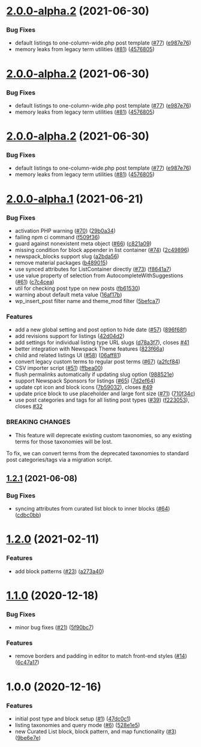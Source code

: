 # [2.0.0-alpha.2](https://github.com/Automattic/newspack-listings/compare/v2.0.0-alpha.1...v2.0.0-alpha.2) (2021-06-30)


### Bug Fixes

* default listings to one-column-wide.php post template ([#77](https://github.com/Automattic/newspack-listings/issues/77)) ([e987e76](https://github.com/Automattic/newspack-listings/commit/e987e76db51b58516a585f6531427e5c27488d3b))
* memory leaks from legacy term utilities ([#81](https://github.com/Automattic/newspack-listings/issues/81)) ([4576805](https://github.com/Automattic/newspack-listings/commit/4576805a5deac6b76ad477bbce76a120a4867385))

# [2.0.0-alpha.2](https://github.com/Automattic/newspack-listings/compare/v2.0.0-alpha.1...v2.0.0-alpha.2) (2021-06-30)


### Bug Fixes

* default listings to one-column-wide.php post template ([#77](https://github.com/Automattic/newspack-listings/issues/77)) ([e987e76](https://github.com/Automattic/newspack-listings/commit/e987e76db51b58516a585f6531427e5c27488d3b))
* memory leaks from legacy term utilities ([#81](https://github.com/Automattic/newspack-listings/issues/81)) ([4576805](https://github.com/Automattic/newspack-listings/commit/4576805a5deac6b76ad477bbce76a120a4867385))

# [2.0.0-alpha.2](https://github.com/Automattic/newspack-listings/compare/v2.0.0-alpha.1...v2.0.0-alpha.2) (2021-06-30)


### Bug Fixes

* default listings to one-column-wide.php post template ([#77](https://github.com/Automattic/newspack-listings/issues/77)) ([e987e76](https://github.com/Automattic/newspack-listings/commit/e987e76db51b58516a585f6531427e5c27488d3b))
* memory leaks from legacy term utilities ([#81](https://github.com/Automattic/newspack-listings/issues/81)) ([4576805](https://github.com/Automattic/newspack-listings/commit/4576805a5deac6b76ad477bbce76a120a4867385))

# [2.0.0-alpha.1](https://github.com/Automattic/newspack-listings/compare/v1.2.1...v2.0.0-alpha.1) (2021-06-21)


### Bug Fixes

* activation PHP warning ([#70](https://github.com/Automattic/newspack-listings/issues/70)) ([29b0a34](https://github.com/Automattic/newspack-listings/commit/29b0a34faa1c479cd9f873b4d17aa70eb5f698a5))
* failing npm ci command ([f509f36](https://github.com/Automattic/newspack-listings/commit/f509f3676c6b8c74dba4d898f5493c269649efba))
* guard against nonexistent meta object ([#66](https://github.com/Automattic/newspack-listings/issues/66)) ([c821a09](https://github.com/Automattic/newspack-listings/commit/c821a0919fff3caaa07babbfe1c49e38658bd738))
* missing condition for block appender in list container ([#74](https://github.com/Automattic/newspack-listings/issues/74)) ([2c49896](https://github.com/Automattic/newspack-listings/commit/2c498961b80324d8cbea61c7fbc356ca7ccb8de5))
* newspack_blocks support slug ([a2bda56](https://github.com/Automattic/newspack-listings/commit/a2bda564a3b5844df965bad824c1a8acb3984d00))
* remove material packages ([b489015](https://github.com/Automattic/newspack-listings/commit/b48901546198df8a982c41fb1da714862ccf3412))
* use synced attributes for ListContainer directly ([#73](https://github.com/Automattic/newspack-listings/issues/73)) ([f8641a7](https://github.com/Automattic/newspack-listings/commit/f8641a726ce7c2949c01b232829f8923f06b61ad))
* use value property of selection from AutocompleteWithSuggestions ([#61](https://github.com/Automattic/newspack-listings/issues/61)) ([c7c4cea](https://github.com/Automattic/newspack-listings/commit/c7c4ceaf3c9d9682d8441028f2f64516638d6aca))
* util for checking post type on new posts ([fb61530](https://github.com/Automattic/newspack-listings/commit/fb6153050fb08c29864fb8f304f583d82056f411))
* warning about default meta value ([16af17b](https://github.com/Automattic/newspack-listings/commit/16af17b7cf2338e001efc0a4064b69b28c30d39e))
* wp_insert_post filter name and theme_mod filter ([5befca7](https://github.com/Automattic/newspack-listings/commit/5befca7085cbcdb346d31ed24d2001e6eb0d042f))


### Features

* add a new global setting and post option to hide date ([#57](https://github.com/Automattic/newspack-listings/issues/57)) ([896f68f](https://github.com/Automattic/newspack-listings/commit/896f68f8371cfacae0acdf3977e0faa859c1149e))
* add revisions support for listings ([42d04d2](https://github.com/Automattic/newspack-listings/commit/42d04d2ccb0d87df75df00a01fa53ddda758cb95))
* add settings for individual listing type URL slugs ([d78a3f7](https://github.com/Automattic/newspack-listings/commit/d78a3f7ca9eb7387dd63b71318ed86f7d41c8ac5)), closes [#41](https://github.com/Automattic/newspack-listings/issues/41)
* better integration with Newspack Theme features ([823f66a](https://github.com/Automattic/newspack-listings/commit/823f66a22cbcf2d987a69f8b44e5b89081c94ee4))
* child and related listings UI ([#58](https://github.com/Automattic/newspack-listings/issues/58)) ([06aff81](https://github.com/Automattic/newspack-listings/commit/06aff8195b14d643e4c2c27db50c990e67a5589a))
* convert legacy custom terms to regular post terms ([#67](https://github.com/Automattic/newspack-listings/issues/67)) ([a2fcf84](https://github.com/Automattic/newspack-listings/commit/a2fcf84d160a7ed2f0c5ebd906e1931d0df8f49b))
* CSV importer script ([#51](https://github.com/Automattic/newspack-listings/issues/51)) ([ffbea00](https://github.com/Automattic/newspack-listings/commit/ffbea0057af3a2702587ef494c5f3fd7e7a29955))
* flush permalinks automatically if updating slug option ([988521e](https://github.com/Automattic/newspack-listings/commit/988521e2359d71ed9bfbd4acc3678c6aff6e4727))
* support Newspack Sponsors for listings ([#65](https://github.com/Automattic/newspack-listings/issues/65)) ([7d2ef64](https://github.com/Automattic/newspack-listings/commit/7d2ef649611b85794f8c950c706af737fc4b955f))
* update cpt icon and block icons ([7b59032](https://github.com/Automattic/newspack-listings/commit/7b59032250fda599de449dfdcbf15a7b00e1fe86)), closes [#49](https://github.com/Automattic/newspack-listings/issues/49)
* update price block to use placeholder and large font size ([#71](https://github.com/Automattic/newspack-listings/issues/71)) ([710f34c](https://github.com/Automattic/newspack-listings/commit/710f34ce415447ba52359e8dd2fee04c0e795542))
* use post categories and tags for all listing post types ([#39](https://github.com/Automattic/newspack-listings/issues/39)) ([f223053](https://github.com/Automattic/newspack-listings/commit/f2230534cc3d34f088d38ac3669a54c566858f8f)), closes [#32](https://github.com/Automattic/newspack-listings/issues/32)


### BREAKING CHANGES

* This feature will deprecate existing custom taxonomies, so any existing terms for those taxonomies will be lost.

To fix, we can convert terms from the deprecated taxonomies to standard post categories/tags via a migration script.

## [1.2.1](https://github.com/Automattic/newspack-listings/compare/v1.2.0...v1.2.1) (2021-06-08)


### Bug Fixes

* syncing attributes from curated list block to inner blocks ([#64](https://github.com/Automattic/newspack-listings/issues/64)) ([cdbc0bb](https://github.com/Automattic/newspack-listings/commit/cdbc0bb63bf4d8b18dc30fab87ce1a3ab68c7ddd))

# [1.2.0](https://github.com/Automattic/newspack-listings/compare/v1.1.0...v1.2.0) (2021-02-11)


### Features

* add block patterns ([#23](https://github.com/Automattic/newspack-listings/issues/23)) ([a273a40](https://github.com/Automattic/newspack-listings/commit/a273a40c0056cf09879d491083c2ca2321413896))

# [1.1.0](https://github.com/Automattic/newspack-listings/compare/v1.0.0...v1.1.0) (2020-12-18)


### Bug Fixes

* minor bug fixes ([#21](https://github.com/Automattic/newspack-listings/issues/21)) ([5f90bc7](https://github.com/Automattic/newspack-listings/commit/5f90bc7d027a2693a9dc4d804484ce0a78c4e4ff))


### Features

* remove borders and padding in editor to match front-end styles ([#14](https://github.com/Automattic/newspack-listings/issues/14)) ([6c47a17](https://github.com/Automattic/newspack-listings/commit/6c47a1760ea9429facb089f2be7bd71a91924cf0))

# 1.0.0 (2020-12-16)


### Features

* initial post type and block setup ([#1](https://github.com/Automattic/newspack-listings/issues/1)) ([47dc0c1](https://github.com/Automattic/newspack-listings/commit/47dc0c11cb8041117d5229e49ac14f49cee1b1ff))
* listing taxonomies and query mode ([#6](https://github.com/Automattic/newspack-listings/issues/6)) ([528e1e5](https://github.com/Automattic/newspack-listings/commit/528e1e5a25000c7746b62b88566803424879da14))
* new Curated List block, block pattern, and map functionality ([#3](https://github.com/Automattic/newspack-listings/issues/3)) ([9be6e7e](https://github.com/Automattic/newspack-listings/commit/9be6e7ebae9028407d67071e13857ab7827deff9))
